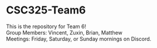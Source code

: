 # CSC325-Team6
This is the repository for Team 6!<br>
Group Members: Vincent, Zuxin, Brian, Matthew<br>
Meetings: Friday, Saturday, or Sunday mornings on Discord.

